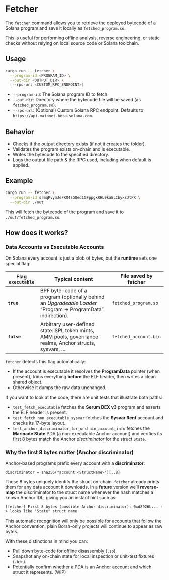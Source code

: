 # Fetcher

The `fetcher` command allows you to retrieve the deployed bytecode of a Solana program and save it locally as `fetched_program.so`.

This is useful for performing offline analysis, reverse engineering, or static checks without relying on local source code or Solana toolchain.

## Usage

```sh
cargo run -- fetcher \
  --program-id <PROGRAM_ID> \
  --out-dir <OUTPUT_DIR> \
  [--rpc-url <CUSTOM_RPC_ENDPOINT>]
````

* `--program-id`: The Solana program ID to fetch.
* `--out-dir`: Directory where the bytecode file will be saved (as `fetched_program.so`).
* `--rpc-url`: (Optional) Custom Solana RPC endpoint. Defaults to `https://api.mainnet-beta.solana.com`.

## Behavior

* Checks if the output directory exists (if not it creates the folder).
* Validates the program exists on-chain and is executable.
* Writes the bytecode to the specified directory.
* Logs the output file path & the RPC used, including when default is applied.

## Example

```sh
cargo run -- fetcher \
  --program-id srmqPvymJeFKQ4zGQed1GFppgkRHL9kaELCbyksJtPX \
  --out-dir ./out
```

This will fetch the bytecode of the program and save it to `./out/fetched_program.so`.

## How does it works?

### Data Accounts vs Executable Accounts

On Solana every account is just a blob of bytes, but the **runtime** sets one special flag:

| Flag `executable` | Typical content                                                                                             | File saved by **fetcher** |
| ----------------- | ----------------------------------------------------------------------------------------------------------- | ------------------------- |
| **`true`**        | BPF byte-code of a program (optionally behind an *Upgradeable Loader* “Program → ProgramData” indirection). | `fetched_program.so`      |
| **`false`**       | Arbitrary user-defined state: SPL token mints, AMM pools, governance realms, Anchor structs, sysvars, …     | `fetched_account.bin`     |

`fetcher` detects this flag automatically:

* If the account is executable it resolves the **ProgramData** pointer (when present), trims everything **before** the ELF header, then writes a clean shared object.
* Otherwise it dumps the raw data unchanged.

If you want to look at the code, there are unit tests that illustrate both paths:

* `test_fetch_executable` fetches the **Serum DEX v3** program and asserts the ELF header is present.
* `test_fetch_non_executable_sysvar` fetches the **Sysvar Rent** account and checks its 17-byte layout.
* `test_anchor_discriminator_for_onchain_account_info` fetches the **Marinade State** PDA (a non-executable Anchor account) and verifies its first 8 bytes match the Anchor *discriminator* for the struct `State`.

### Why the first 8 bytes matter (Anchor discriminator)

Anchor-based programs prefix every account with a **discriminator**:

```
discriminator = sha256("account:<StructName>")[..8]
```

Those 8 bytes uniquely identify the struct on-chain. `fetcher` already prints them for any data account it downloads.
In a **future** version we’ll **reverse-map** the discriminator to the struct name whenever the hash matches a known Anchor IDL, giving you an instant hint such as:

```
[fetcher] First 8 bytes (possible Anchor discriminator): 0xd8926b... -> looks like "State" struct name
```

This automatic recognition will only be possible for accounts that follow the Anchor convention; plain Borsh-only projects will continue to appear as raw bytes.

With these distinctions in mind you can:

* Pull down byte-code for offline disassembly (`.so`).
* Snapshot any on-chain state for local inspection or unit-test fixtures (`.bin`).
* Potentially confirm whether a PDA is an Anchor account and which struct it represents. (WIP)
